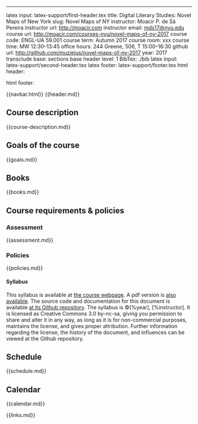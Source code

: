 ---
latex input: latex-support/first-header.tex
title: Digital Literary Studies: Novel Maps of New York
slug: Novel Maps of NY
instructor: Moacir P. de Sá Pereira
instructor url: http://moacir.com
instructor email: mds17@nyu.edu
course url: http://moacir.com/courses-nyu/novel-maps-of-ny-2017
course code: ENGL-UA 59.001
course term: Autumn 2017
course room: xxx
course time: MW 12:30–13:45
office hours: 244 Greene, 506, T 15:00–16:30
github url: http://github.com/muziejus/novel-maps-of-ny-2017
year: 2017
transclude base: sections
base header level: 1
BibTex: ./bib
latex input: latex-support/second-header.tex
latex footer: latex-support/footer.tex
html header: <meta charset="utf-8" />
  <meta content="IE=edge" http-equiv="X-UA-Compatible" />
  <meta content="width=device-width, initial-scale=1" name="viewport" />
  <meta name="author" content="Moacir P. de Sá Pereira" />
  <link rel="stylesheet" href="https://maxcdn.bootstrapcdn.com/bootstrap/4.0.0-alpha.6/css/bootstrap.min.css" integrity="sha384-rwoIResjU2yc3z8GV/NPeZWAv56rSmLldC3R/AZzGRnGxQQKnKkoFVhFQhNUwEyJ" crossorigin="anonymous" />
  <link rel="stylesheet" href="https://maxcdn.bootstrapcdn.com/font-awesome/4.7.0/css/font-awesome.min.css" />
  <style>body {padding-bottom: 70px;}</style>
html footer: </div> <!--closes main container-fluid-->
  <script src="https://code.jquery.com/jquery-3.1.1.slim.min.js"></script>
  <script src="https://cdnjs.cloudflare.com/ajax/libs/tether/1.4.0/js/tether.min.js" integrity="sha384-DztdAPBWPRXSA/3eYEEUWrWCy7G5KFbe8fFjk5JAIxUYHKkDx6Qin1DkWx51bBrb" crossorigin="anonymous"></script>
  <script src="https://maxcdn.bootstrapcdn.com/bootstrap/4.0.0-alpha.6/js/bootstrap.min.js" integrity="sha384-vBWWzlZJ8ea9aCX4pEW3rVHjgjt7zpkNpZk+02D9phzyeVkE+jo0ieGizqPLForn" crossorigin="anonymous"></script>
  <script>$('table').addClass("table table-hover");
    // Need the below because mmd makes its own body tag.
    $('body').attr("data-spy", "scroll").attr("data-target", "#navbar").scrollspy({target: "#navbar"});
  </script>

<!-- \iffalse -->
{{navbar.html}}
{{header.md}}
<!-- \fi -->

## Course description
{{course-description.md}}

## Goals of the course
{{goals.md}}

## Books
{{books.md}}

## Course requirements & policies

### Assessment
{{assessment.md}}

### Policies
{{policies.md}}

#### Syllabus

This syllabus is available at [the course
webpage](http://moacir.com/courses-nyu/novel-maps-of-ny-2017). A pdf version is
[also available](http://moacir.com/courses-nyu/novel-maps-of-ny-2017/syllabus.pdf).
The source code and documentation for this document is available [at its Github
repository](http://github.com/muziejus/novel-maps-of-ny-2017). The syllabus is
©[%year], [%instructor]. It is licensed as Creative Commons 3.0 by-nc-sa,
giving you permission to share and alter it in any way, as long as it is for
non-commercial purposes, maintains the license, and gives proper attribution.
Further information regarding the license, the history of the document, and
influences can be viewed at the Github repository.

<!-- \newpage -->

## Schedule
{{schedule.md}}

<!-- \newpage 
  \printbibliography
  \newpage -->

## Calendar
{{calendar.md}}


{{links.md}}

